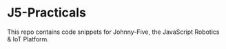 # J5-Practicals
This repo contains code snippets for Johnny-Five, the JavaScript Robotics & IoT Platform. 

